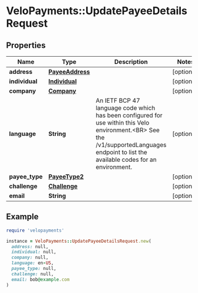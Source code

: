 # VeloPayments::UpdatePayeeDetailsRequest

## Properties

| Name | Type | Description | Notes |
| ---- | ---- | ----------- | ----- |
| **address** | [**PayeeAddress**](PayeeAddress.md) |  | [optional] |
| **individual** | [**Individual**](Individual.md) |  | [optional] |
| **company** | [**Company**](Company.md) |  | [optional] |
| **language** | **String** | An IETF BCP 47 language code which has been configured for use within this Velo environment.&lt;BR&gt; See the /v1/supportedLanguages endpoint to list the available codes for an environment.  | [optional] |
| **payee_type** | [**PayeeType2**](PayeeType2.md) |  | [optional] |
| **challenge** | [**Challenge**](Challenge.md) |  | [optional] |
| **email** | **String** |  | [optional] |

## Example

```ruby
require 'velopayments'

instance = VeloPayments::UpdatePayeeDetailsRequest.new(
  address: null,
  individual: null,
  company: null,
  language: en-US,
  payee_type: null,
  challenge: null,
  email: bob@example.com
)
```

